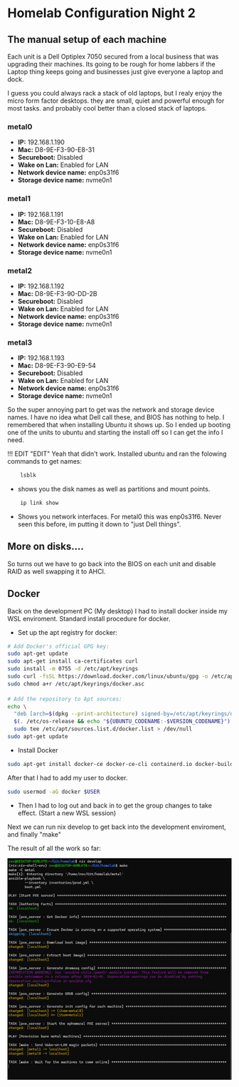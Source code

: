 # Homelab Configuration Night 2

## The manual setup of each machine
Each unit is a Dell Optiplex 7050 secured from a local business that was upgrading their machines. Its going to be rough for home labbers if the Laptop thing keeps going and businesses just give everyone a laptop and dock.

I guess you could always rack a stack of old laptops, but I realy enjoy the micro form factor desktops. they are small, quiet and powerful enough for most tasks. and probably cool better than a closed stack of laptops.

### metal0
- **IP:** 192.168.1.190
- **Mac:** D8-9E-F3-90-E8-31
- **Secureboot:** Disabled
- **Wake on Lan:** Enabled for LAN
- **Network device name:** enp0s31f6
- **Storage device name:** nvme0n1

### metal1
- **IP:** 192.168.1.191
- **Mac:** D8-9E-F3-10-E8-A8
- **Secureboot:** Disabled
- **Wake on Lan:** Enabled for LAN
- **Network device name:** enp0s31f6
- **Storage device name:** nvme0n1

### metal2
- **IP:** 192.168.1.192
- **Mac:** D8-9E-F3-90-DD-2B
- **Secureboot:** Disabled
- **Wake on Lan:** Enabled for LAN
- **Network device name:** enp0s31f6
- **Storage device name:** nvme0n1

### metal3
- **IP:** 192.168.1.193
- **Mac:** D8-9E-F3-90-E9-54
- **Secureboot:** Disabled
- **Wake on Lan:** Enabled for LAN
- **Network device name:** enp0s31f6
- **Storage device name:** nvme0n1


So the super annoying part to get was the network and storage device names. I have no idea what Dell call these, and BIOS has nothing to help. I remembered that when installing Ubuntu it shows up. So I ended up booting one of the units to ubuntu and starting the install off so I can get the info I need.

!!! EDIT "EDIT"
    Yeah that didn't work. Installed ubuntu and ran the folowing commands to get names:

```bash
    lsblk
```
- shows you the disk names as well as partitions and mount points.
    
```bash
    ip link show
```
- Shows you network interfaces. For metal0 this was enp0s31f6. Never seen this before, im putting it down to "just Dell things".

## More on disks....

So turns out we have to go back into the BIOS on each unit and disable RAID as well swapping it to AHCI.

## Docker

Back on the development PC (My desktop) I had to install docker inside my WSL enviroment. Standard install procedure for docker.

 - Set up the apt registry for docker:   
```bash
# Add Docker's official GPG key:
sudo apt-get update
sudo apt-get install ca-certificates curl
sudo install -m 0755 -d /etc/apt/keyrings
sudo curl -fsSL https://download.docker.com/linux/ubuntu/gpg -o /etc/apt/keyrings/docker.asc
sudo chmod a+r /etc/apt/keyrings/docker.asc

# Add the repository to Apt sources:
echo \
  "deb [arch=$(dpkg --print-architecture) signed-by=/etc/apt/keyrings/docker.asc] https://download.docker.com/linux/ubuntu \
  $(. /etc/os-release && echo "${UBUNTU_CODENAME:-$VERSION_CODENAME}") stable" | \
  sudo tee /etc/apt/sources.list.d/docker.list > /dev/null
sudo apt-get update
```

- Install Docker
```bash
sudo apt-get install docker-ce docker-ce-cli containerd.io docker-buildx-plugin docker-compose-plugin
```

After that I had to add my user to docker.
    
```bash
sudo usermod -aG docker $USER
```

- Then I had to log out and back in to get the group changes to take effect. (Start a new WSL session)


Next we can run nix develop to get back into the development enviroment, and finally "make"

The result of all the work so far:

![Make Output](.\docs\assets\nix_make.png)
